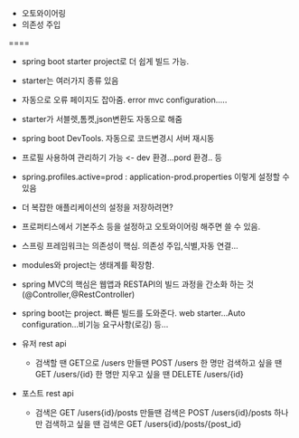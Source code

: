 - 오토와이어링
- 의존성 주입

====

- spring boot starter project로 더 쉽게 빌드 가능.
- starter는 여러가지 종류 있음
- 자동으로 오류 페이지도 잡아줌. error mvc configuration.....
- starter가 서블렛,톰켓,json변환도 자동으로 해줌

- spring boot DevTools. 자동으로 코드변경시 서버 재시동
- 프로필 사용하여 관리하기 가능 <- dev 환경...pord 환경.. 등
- spring.profiles.active=prod : application-prod.properties 이렇게 설정할 수 있음
- 더 복잡한 애플리케이션의 설정을 저장하려면?
- 프로퍼티스에서 기본주소 등을 설정하고 오토와이어링 해주면 쓸 수 있음.

- 스프링 프레임워크는 의존성이 핵심. 의존성 주입,식별,자동 연결...
- modules와 project는 생태계를 확장함.
- spring MVC의 핵심은 웹앱과 RESTAPI의 빌드 과정을 간소화 하는 것(@Controller,@RestController)
- spring boot는 project. 빠른 빌드를 도와준다. web starter...Auto configuration...비기능 요구사항(로깅) 등...

- 유저 rest api

  - 검색할 땐 GET으로 /users 만들땐 POST /users 한 명만 검색하고 싶을 땐 GET /users/{id} 한 명만 지우고 싶을 땐 DELETE /users/{id}

- 포스트 rest api
  - 검색은 GET /users{id}/posts 만들땐 검색은 POST /users{id}/posts 하나만 검색하고 싶을 땐 검색은 GET /users{id}/posts/{post_id}
